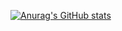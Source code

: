 [![Anurag's GitHub stats](https://github-readme-stats.vercel.app/api?username=maywalkaway&show_icons=true&theme=dark)](https://github.com/anuraghazra/github-readme-stats)
